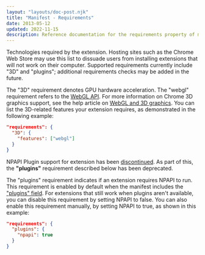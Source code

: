 ```yaml
---
layout: "layouts/doc-post.njk"
title: "Manifest - Requirements"
date: 2013-05-12
updated: 2022-11-15
description: Reference documentation for the requirements property of manifest.json.
---
```


Technologies required by the extension. Hosting sites such as the Chrome Web Store may use this list
to dissuade users from installing extensions that will not work on their computer. Supported
requirements currently include "3D" and "plugins"; additional requirements checks may be added in
the future.

The "3D" requirement denotes GPU hardware acceleration. The "webgl" requirement refers to the [WebGL
API][1]. For more information on Chrome 3D graphics support, see the help article on [WebGL and 3D
graphics][2]. You can list the 3D-related features your extension requires, as demonstrated in the
following example:

```json
"requirements": {
  "3D": {
    "features": ["webgl"]
  }
}
```

NPAPI Plugin support for extension has been [discontinued][3]. As part of this, the **"plugins"**
requirement described below has been deprecated.

The "plugins" requirement indicates if an extension requires NPAPI to run. This requirement is
enabled by default when the manifest includes the ["plugins" field][4]. For extensions that
still work when plugins aren't available, you can disable this requirement by setting NPAPI to
false. You can also enable this requirement manually, by setting NPAPI to true, as shown in this
example:

```json
"requirements": {
  "plugins": {
    "npapi": true
  }
}
```

[1]: https://www.khronos.org/webgl/
[2]: https://support.google.com/chrome/answer/1220892
[3]: https://blog.chromium.org/2013/09/saying-goodbye-to-our-old-friend-npapi.html
[4]: /docs/extensions/npapi
